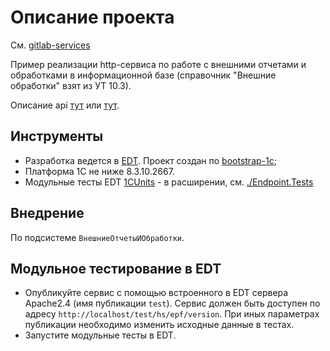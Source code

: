 # Описание проекта

См. [gitlab-services](https://github.com/astrizhachuk/gitlab-services)

Пример реализации http-сервиса по работе с внешними отчетами и обработками в информационной базе (справочник "Внешние обработки" взят из УТ 10.3).

Описание api [тут](./api/epf-endpoint.yaml) или [тут](https://app.swaggerhub.com/apis/astrizhachuk/epf-endpoint/2.0.0).

## Инструменты

* Разработка ведется в [EDT](https://releases.1c.ru/project/DevelopmentTools10). Проект создан по [bootstrap-1c](https://github.com/astrizhachuk/bootstrap-1c);
* Платформа 1С не ниже 8.3.10.2667.
* Модульные тесты EDT [1CUnits](https://github.com/DoublesunRUS/ru.capralow.dt.unit.launcher) - в расширении, см. [./Endpoint.Tests](./Endpoint.Tests)

## Внедрение

По подсистеме `ВнешниеОтчетыИОбработки`.

## Модульное тестирование в EDT

* Опубликуйте сервис с помощью встроенного в EDT сервера Apache2.4 (имя публикации `test`). Сервис должен быть доступен по адресу `http://localhost/test/hs/epf/version`. При иных параметрах публикации необходимо изменить исходные данные в тестах.
* Запустите модульные тесты в EDT.
